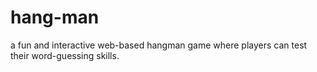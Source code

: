 # hang-man
a fun and interactive web-based hangman game where players can test their word-guessing skills.
